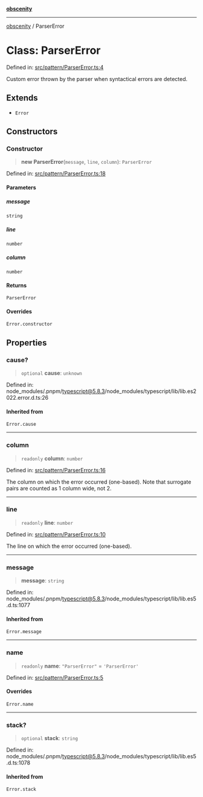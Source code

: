 [**obscenity**](../README.md)

***

[obscenity](../README.md) / ParserError

# Class: ParserError

Defined in: [src/pattern/ParserError.ts:4](https://github.com/jo3-l/obscenity/blob/a386fd116c14542130a643879987c21c9c8a4eb9/src/pattern/ParserError.ts#L4)

Custom error thrown by the parser when syntactical errors are detected.

## Extends

- `Error`

## Constructors

### Constructor

> **new ParserError**(`message`, `line`, `column`): `ParserError`

Defined in: [src/pattern/ParserError.ts:18](https://github.com/jo3-l/obscenity/blob/a386fd116c14542130a643879987c21c9c8a4eb9/src/pattern/ParserError.ts#L18)

#### Parameters

##### message

`string`

##### line

`number`

##### column

`number`

#### Returns

`ParserError`

#### Overrides

`Error.constructor`

## Properties

### cause?

> `optional` **cause**: `unknown`

Defined in: node\_modules/.pnpm/typescript@5.8.3/node\_modules/typescript/lib/lib.es2022.error.d.ts:26

#### Inherited from

`Error.cause`

***

### column

> `readonly` **column**: `number`

Defined in: [src/pattern/ParserError.ts:16](https://github.com/jo3-l/obscenity/blob/a386fd116c14542130a643879987c21c9c8a4eb9/src/pattern/ParserError.ts#L16)

The column on which the error occurred (one-based).
Note that surrogate pairs are counted as 1 column wide, not 2.

***

### line

> `readonly` **line**: `number`

Defined in: [src/pattern/ParserError.ts:10](https://github.com/jo3-l/obscenity/blob/a386fd116c14542130a643879987c21c9c8a4eb9/src/pattern/ParserError.ts#L10)

The line on which the error occurred (one-based).

***

### message

> **message**: `string`

Defined in: node\_modules/.pnpm/typescript@5.8.3/node\_modules/typescript/lib/lib.es5.d.ts:1077

#### Inherited from

`Error.message`

***

### name

> `readonly` **name**: `"ParserError"` = `'ParserError'`

Defined in: [src/pattern/ParserError.ts:5](https://github.com/jo3-l/obscenity/blob/a386fd116c14542130a643879987c21c9c8a4eb9/src/pattern/ParserError.ts#L5)

#### Overrides

`Error.name`

***

### stack?

> `optional` **stack**: `string`

Defined in: node\_modules/.pnpm/typescript@5.8.3/node\_modules/typescript/lib/lib.es5.d.ts:1078

#### Inherited from

`Error.stack`
